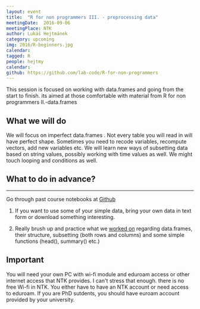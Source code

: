 ```yaml
---
layout: event
title:  "R for non programmers III. - preprocessing data"
meetingDate:  2016-09-06
meetingPlace: NTK
author: Lukáš Hejtmánek
category: upcoming
img: 2016/R-beginners.jpg
calendar:
tagged: R
people: hejtmy
calendar:
github: https://github.com/lab-code/R-for-non-programmers
---
```

This session is focused on working with data.frames and going from the start to finish. its aimed at those comfortable with material from R for non programmers II.-data.frames

## What we will do

We will focus on imperfect data.frames . Not every table you will read in will have perfect shape. Sometimes you need to recode variables, recompute vectors, add new variables etc. We will learn new ways of subsetting data based on string values, possibly working with time values as well.  We might touch looping and conditions as well.

## What to do in advance?
-----------
Go through past course notebooks at [Github](https://github.com/lab-code/R-for-non-programmers/blob/master/Notebooks)

1. If you want to use some of your simple data, bring your own data in text form or download something interesting.

2. Really brush up and practice what we [worked on](https://github.com/lab-code/R-for-non-programmers/blob/master/Notebooks/Data-frames.ipynb) regarding data.frames, their structure, subsetting (both rows and columns) and some simple functions (head(), summary() etc.)

## Important

You will need your own PC with wi-fi module and eduroam access or other internet access that NTK provides. I can't stress that enough. there is no free Wi-fi in NTK. You either have to have an NTK account or need access to eduroam. If you are PhD sutdents, you should have euroam account provided by your university.

